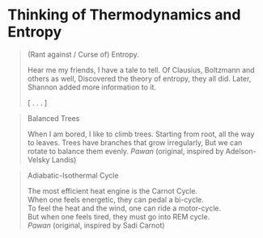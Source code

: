 Thinking of Thermodynamics and Entropy
======================================

> (Rant against / Curse of) Entropy.
>
> Hear me my friends, I have a tale to tell.
> Of Clausius, Boltzmann and others as well,
> Discovered the theory of entropy, they all did.
> Later, Shannon added more information to it.
>
> [ . . . ]
>

> Balanced Trees
>
> When I am bored, I like to climb trees.
> Starting from root, all the way to leaves.
> Trees have branches that grow irregularly,
> But we can rotate to balance them evenly.
> <cite>Pawan</cite> (original, inspired by Adelson-Velsky Landis)
>

> Adiabatic-Isothermal Cycle  
>
> The most efficient heat engine is the Carnot Cycle.  
> When one feels energetic, they can pedal a bi-cycle.  
> To feel the heat and the wind, one can ride a motor-cycle.  
> But when one feels tired, they must go into REM cycle.  
> <cite>Pawan</cite> (original, inspired by Sadi Carnot)  
>